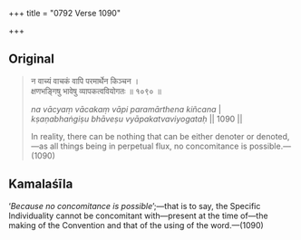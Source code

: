 +++
title = "0792 Verse 1090"

+++
## Original 
>
> न वाच्यं वाचकं वापि परमार्थेन किञ्चन ।  
> क्षणभङ्गिषु भावेषु व्यापकत्ववियोगतः ॥ १०९० ॥ 
>
> *na vācyaṃ vācakaṃ vāpi paramārthena kiñcana* \|  
> *kṣaṇabhaṅgiṣu bhāveṣu vyāpakatvaviyogataḥ* \|\| 1090 \|\| 
>
> In reality, there can be nothing that can be either denoter or denoted,—as all things being in perpetual flux, no concomitance is possible.—(1090)



## Kamalaśīla

‘*Because no concomitance is possible*’;—that is to say, the Specific Individuality cannot be concomitant with—present at the time of—the making of the Convention and that of the using of the word.—(1090)


